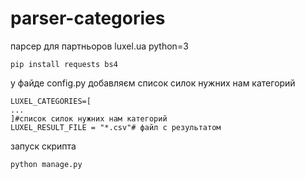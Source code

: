 # parser-categories
парсер для партньоров luxel.ua
python=3
```
pip install requests bs4
```

у файде config.py добавляєм список силок нужних нам категорий
```
LUXEL_CATEGORIES=[
...
]#список силок нужних нам категорий
LUXEL_RESULT_FILE = "*.csv"# файл с результатом 
```
запуск скрипта

```
python manage.py
```
